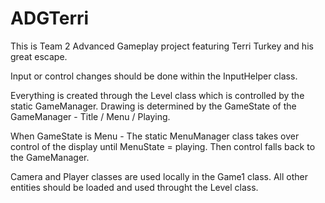 ADGTerri
========
This is Team 2 Advanced Gameplay project featuring Terri Turkey and his great escape.

Input or control changes should be done within the InputHelper class. 

Everything is created through the Level class which is controlled by the static GameManager. Drawing is determined by
the GameState of the GameManager - Title / Menu / Playing. 

When GameState is Menu - The static MenuManager class takes over control of the display until MenuState = playing. Then
control falls back to the GameManager.

Camera and Player classes are used locally in the Game1 class. All other entities should be loaded and used throught the
Level class. 
